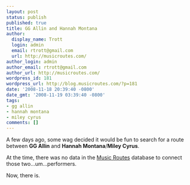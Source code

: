 ```yaml
---
layout: post
status: publish
published: true
title: GG Allin and Hannah Montana
author:
  display_name: Trott
  login: admin
  email: rtrott@gmail.com
  url: http://musicroutes.com/
author_login: admin
author_email: rtrott@gmail.com
author_url: http://musicroutes.com/
wordpress_id: 181
wordpress_url: http://blog.musicroutes.com/?p=181
date: '2008-11-18 20:39:40 -0800'
date_gmt: '2008-11-19 03:39:40 -0800'
tags:
- gg allin
- hannah montana
- miley cyrus
comments: []
---
```

<p>A few days ago, some wag decided it would be fun to search for a route between <strong>GG Allin</strong> and <strong>Hannah Montana</strong>/<strong>Miley Cyrus</strong>.</p>
<p>At the time, there was no data in the <a target="_blank" href="http://musicroutes.com/">Music Routes</a> database to connect those two...um...performers.</p>
<p>Now, there is.</p>
